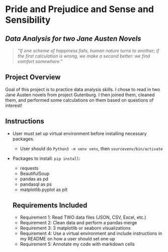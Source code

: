 # Pride and Prejudice and Sense and Sensibility
## _Data Analysis for two Jane Austen Novels_



>
> _"If one scheme of happiness fails, 
> human nature turns to another; 
> if the first calculation is wrong, 
> we make a second better: we find comfort somewhere."_

## Project Overview

Goal of this project is to practice data analysis skills. I chose to read in two Jane Austen novels from project Gutenburg. I then joined them, cleaned them, and performed some calculations on them based on questions of interest!

## Instructions

- User must set up virtual environment before installing necessary packages. 
    - User should do `Python3 -m venv venv`, then `sourcevenv/bin/activate`
- Packages to install: `pip install`: 
    - requests
    - BeautifulSoup
    - pandas as pd
    - pandasql as ps
    - matplotlib.pyplot as plt


    ## Requirements Included

    - Requirement 1: Read TWO data files (JSON, CSV, Excel, etc.)
    - Requirement 2: Clean data and perform a pandas merge
    - Requirement 3: 3 matplotlib or seaborn visualizations
    - Requirement 4: Use a virtual environment and include instructions in my README on how a user should set one up
    - Requirement 5: Annotate my code with markdown cells